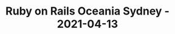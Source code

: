 ---
layout: post
title: Ruby on Rails Oceania Sydney - 2021-04-13
datetime: '2021-04-13T04:00:00-04:00'
name: Ruby on Rails Oceania Sydney
external_url: https://www.meetup.com/Ruby-On-Rails-Oceania-Sydney/events/276105448/
online_event: false
year_month: 2021-04
---